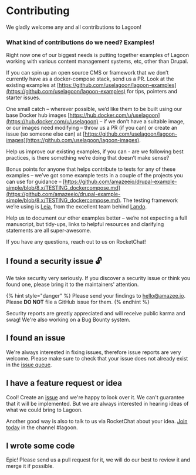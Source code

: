 # Contributing

We gladly welcome any and all contributions to Lagoon!

### What kind of contributions do we need? Examples!

Right now one of our biggest needs is putting together examples of Lagoon working with various content management systems, etc, other than Drupal.

If you can spin up an open source CMS or framework that we don’t currently have as a docker-compose stack, send us a PR. Look at the existing examples at [https://github.com/uselagoon/lagoon-examples](https://github.com/uselagoon/lagoon-examples) for tips, pointers and starter issues.

One small catch – wherever possible, we’d like them to be built using our base Docker hub images [https://hub.docker.com/u/uselagoon](https://hub.docker.com/u/uselagoon) – if we don’t have a suitable image, or our images need modifying – throw us a PR \(if you can\) or create an issue \(so someone else can\) at [https://github.com/uselagoon/lagoon-images](https://github.com/uselagoon/lagoon-images).

Help us improve our existing examples, if you can - are we following best practices, is there something we’re doing that doesn’t make sense?

Bonus points for anyone that helps contribute to tests for any of these examples – we’ve got some example tests in a couple of the projects you can use for guidance – [https://github.com/amazeeio/drupal-example-simple/blob/8.x/TESTING_dockercompose.md](https://github.com/amazeeio/drupal-example-simple/blob/8.x/TESTING_dockercompose.md).  The testing framework we’re using is [Leia](https://github.com/lando/leia), from the excellent team behind [Lando](https://lando.dev/).

Help us to document our other examples better – we’re not expecting a full manuscript, but tidy-ups, links to helpful resources and clarifying statements are all super-awesome.

If you have any questions, reach out to us on RocketChat!

## I found a security issue 🔓

We take security very seriously. If you discover a security issue or think you found one, please bring it to the maintainers' attention.

{% hint style="danger" %}
Please send your findings to [hello@amazee.io](mailto:hello@amazee.io). Please **DO NOT** file a GitHub issue for them.
{% endhint %}

Security reports are greatly appreciated and will receive public karma and swag! We're also working on a Bug Bounty system.

## I found an issue

We're always interested in fixing issues, therefore issue reports are very welcome. Please make sure to check that your issue does not already exist in the [issue queue](https://github.com/amazeeio/lagoon/issues).

## I have a feature request or idea

Cool! Create an [issue](https://github.com/amazeeio/lagoon/issues) and we're happy to look over it. We can't guarantee that it will be implemented. But we are always interested in hearing ideas of what we could bring to Lagoon.

Another good way is also to talk to us via RocketChat about your idea. [Join today](https://amazeeio.rocket.chat/) in the channel \#lagoon.

## I wrote some code

Epic! Please send us a pull request for it, we will do our best to review it and merge it if possible.

